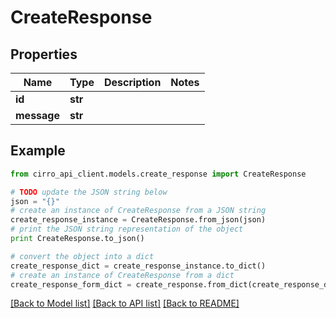 # CreateResponse


## Properties

Name | Type | Description | Notes
------------ | ------------- | ------------- | -------------
**id** | **str** |  | 
**message** | **str** |  | 

## Example

```python
from cirro_api_client.models.create_response import CreateResponse

# TODO update the JSON string below
json = "{}"
# create an instance of CreateResponse from a JSON string
create_response_instance = CreateResponse.from_json(json)
# print the JSON string representation of the object
print CreateResponse.to_json()

# convert the object into a dict
create_response_dict = create_response_instance.to_dict()
# create an instance of CreateResponse from a dict
create_response_form_dict = create_response.from_dict(create_response_dict)
```
[[Back to Model list]](../README.md#documentation-for-models) [[Back to API list]](../README.md#documentation-for-api-endpoints) [[Back to README]](../README.md)


